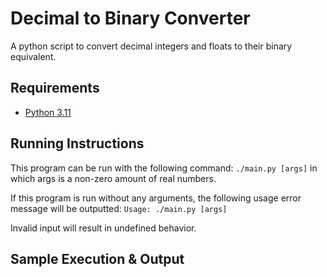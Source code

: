 # Decimal to Binary Converter 
A python script to convert decimal integers and floats to their binary equivalent.

## Requirements
* [Python 3.11](https://www.python.org/)

## Running Instructions
This program can be run with the following command: `./main.py [args]` in which args is a non-zero amount of real numbers. 

If this program is run without any arguments, the following usage error message will be outputted:
`Usage: ./main.py [args]`

Invalid input will result in undefined behavior.

## Sample Execution & Output

